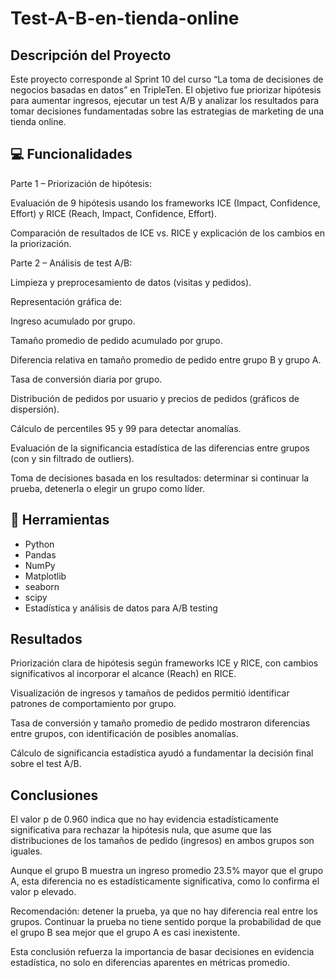 # Test-A-B-en-tienda-online
## Descripción del Proyecto

Este proyecto corresponde al Sprint 10 del curso “La toma de decisiones de negocios basadas en datos” en TripleTen.
El objetivo fue priorizar hipótesis para aumentar ingresos, ejecutar un test A/B y analizar los resultados para tomar decisiones fundamentadas sobre las estrategias de marketing de una tienda online.

## 💻 Funcionalidades

Parte 1 – Priorización de hipótesis:

Evaluación de 9 hipótesis usando los frameworks ICE (Impact, Confidence, Effort) y RICE (Reach, Impact, Confidence, Effort).

Comparación de resultados de ICE vs. RICE y explicación de los cambios en la priorización.

Parte 2 – Análisis de test A/B:

Limpieza y preprocesamiento de datos (visitas y pedidos).

Representación gráfica de:

Ingreso acumulado por grupo.

Tamaño promedio de pedido acumulado por grupo.

Diferencia relativa en tamaño promedio de pedido entre grupo B y grupo A.

Tasa de conversión diaria por grupo.

Distribución de pedidos por usuario y precios de pedidos (gráficos de dispersión).

Cálculo de percentiles 95 y 99 para detectar anomalías.

Evaluación de la significancia estadística de las diferencias entre grupos (con y sin filtrado de outliers).

Toma de decisiones basada en los resultados: determinar si continuar la prueba, detenerla o elegir un grupo como líder.

## 🔧 Herramientas

- Python
- Pandas
- NumPy
- Matplotlib
- seaborn
- scipy
- Estadística y análisis de datos para A/B testing

## Resultados

Priorización clara de hipótesis según frameworks ICE y RICE, con cambios significativos al incorporar el alcance (Reach) en RICE.

Visualización de ingresos y tamaños de pedidos permitió identificar patrones de comportamiento por grupo.

Tasa de conversión y tamaño promedio de pedido mostraron diferencias entre grupos, con identificación de posibles anomalías.

Cálculo de significancia estadística ayudó a fundamentar la decisión final sobre el test A/B.

## Conclusiones

El valor p de 0.960 indica que no hay evidencia estadísticamente significativa para rechazar la hipótesis nula, que asume que las distribuciones de los tamaños de pedido (ingresos) en ambos grupos son iguales.

Aunque el grupo B muestra un ingreso promedio 23.5% mayor que el grupo A, esta diferencia no es estadísticamente significativa, como lo confirma el valor p elevado.

Recomendación: detener la prueba, ya que no hay diferencia real entre los grupos. Continuar la prueba no tiene sentido porque la probabilidad de que el grupo B sea mejor que el grupo A es casi inexistente.

Esta conclusión refuerza la importancia de basar decisiones en evidencia estadística, no solo en diferencias aparentes en métricas promedio.
